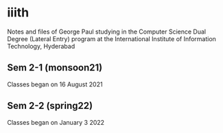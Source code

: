 # iiith
Notes and files of George Paul studying in the Computer Science Dual Degree (Lateral Entry) program at the International Institute of Information Technology, Hyderabad

## Sem 2-1 (monsoon21)

Classes began on 16 August 2021

## Sem 2-2 (spring22)

Classes began on January 3 2022
